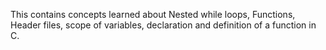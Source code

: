 This contains concepts learned about Nested while loops, Functions, Header files, scope of variables, declaration and definition of a function in C.
